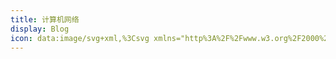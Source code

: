 ```yaml
---
title: 计算机网络
display: Blog
icon: data:image/svg+xml,%3Csvg xmlns="http%3A%2F%2Fwww.w3.org%2F2000%2Fsvg" width="20" height="20" viewBox="0 0 20 20"%3E%3Cpath fill="currentColor" d="M10 20a10 10 0 1 1 0-20a10 10 0 0 1 0 20zm7.75-8a8.01 8.01 0 0 0 0-4h-3.82a28.81 28.81 0 0 1 0 4h3.82zm-.82 2h-3.22a14.44 14.44 0 0 1-.95 3.51A8.03 8.03 0 0 0 16.93 14zm-8.85-2h3.84a24.61 24.61 0 0 0 0-4H8.08a24.61 24.61 0 0 0 0 4zm.25 2c.41 2.4 1.13 4 1.67 4s1.26-1.6 1.67-4H8.33zm-6.08-2h3.82a28.81 28.81 0 0 1 0-4H2.25a8.01 8.01 0 0 0 0 4zm.82 2a8.03 8.03 0 0 0 4.17 3.51c-.42-.96-.74-2.16-.95-3.51H3.07zm13.86-8a8.03 8.03 0 0 0-4.17-3.51c.42.96.74 2.16.95 3.51h3.22zm-8.6 0h3.34c-.41-2.4-1.13-4-1.67-4S8.74 3.6 8.33 6zM3.07 6h3.22c.2-1.35.53-2.55.95-3.51A8.03 8.03 0 0 0 3.07 6z"%2F%3E%3C%2Fsvg%3E
---
```


<BlogList />
